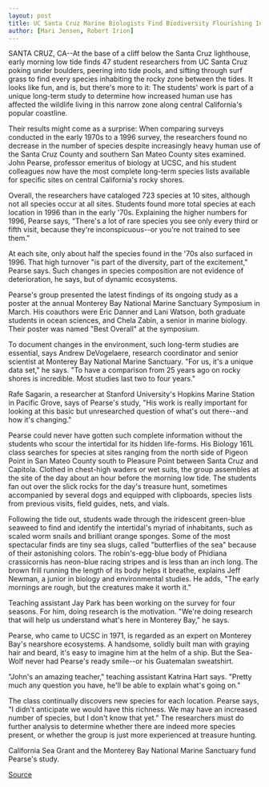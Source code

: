 ```yaml
---
layout: post
title: UC Santa Cruz Marine Biologists Find Biodiversity Flourishing In Rocky Zone Between Tides In Northern Monterey Bay
author: [Mari Jensen, Robert Irion]
---
```


SANTA CRUZ, CA--At the base of a cliff below the Santa Cruz  lighthouse, early morning low tide finds 47 student researchers  from UC Santa Cruz poking under boulders, peering into tide pools,  and sifting through surf grass to find every species inhabiting the  rocky zone between the tides. It looks like fun, and is, but there's  more to it: The students' work is part of a unique long-term study to  determine how increased human use has affected the wildlife living  in this narrow zone along central California's popular coastline.

Their results might come as a surprise: When comparing  surveys conducted in the early 1970s to a 1996 survey, the  researchers found no decrease in the number of species despite  increasingly heavy human use of the Santa Cruz County and southern  San Mateo County sites examined. John Pearse, professor emeritus of  biology at UCSC, and his student colleagues now have the most  complete long-term species lists available for specific sites on  central California's rocky shores.

Overall, the researchers have cataloged 723 species at 10  sites, although not all species occur at all sites. Students found  more total species at each location in 1996 than in the early '70s.  Explaining the higher numbers for 1996, Pearse says, "There's a lot  of rare species you see only every third or fifth visit, because  they're inconspicuous--or you're not trained to see them."

At each site, only about half the species found in the '70s also  surfaced in 1996. That high turnover "is part of the diversity, part of  the excitement," Pearse says. Such changes in species composition  are not evidence of deterioration, he says, but of dynamic  ecosystems.

Pearse's group presented the latest findings of its ongoing  study as a poster at the annual Monterey Bay National Marine  Sanctuary Symposium in March. His coauthors were Eric Danner and  Lani Watson, both graduate students in ocean sciences, and Chela  Zabin, a senior in marine biology. Their poster was named "Best  Overall" at the symposium.

To document changes in the environment, such long-term  studies are essential, says Andrew DeVogelaere, research  coordinator and senior scientist at Monterey Bay National Marine  Sanctuary. "For us, it's a unique data set," he says. "To have a  comparison from 25 years ago on rocky shores is incredible. Most  studies last two to four years."

Rafe Sagarin, a researcher at Stanford University's Hopkins  Marine Station in Pacific Grove, says of Pearse's study, "His work is  really important for looking at this basic but unresearched question  of what's out there--and how it's changing."

Pearse could never have gotten such complete information  without the students who scour the intertidal for its hidden life-forms. His Biology 161L class searches for species at sites  ranging from the north side of Pigeon Point in San Mateo County  south to Pleasure Point between Santa Cruz and Capitola. Clothed in  chest-high waders or wet suits, the group assembles at the site of  the day about an hour before the morning low tide. The students fan  out over the slick rocks for the day's treasure hunt, sometimes  accompanied by several dogs and equipped with clipboards, species  lists from previous visits, field guides, nets, and vials.

Following the tide out, students wade through the iridescent  green-blue seaweed to find and identify the intertidal's myriad of  inhabitants, such as scaled worm snails and brilliant orange  sponges. Some of the most spectacular finds are tiny sea slugs,  called "butterflies of the sea" because of their astonishing colors.  The robin's-egg-blue body of Phidiana crassicornis has neon-blue  racing stripes and is less than an inch long. The brown frill running  the length of its body helps it breathe, explains Jeff Newman, a  junior in biology and environmental studies. He adds, "The early  mornings are rough, but the creatures make it worth it."

Teaching assistant Jay Park has been working on the survey for  four seasons. For him, doing research is the motivation. "We're doing  research that will help us understand what's here in Monterey Bay,"  he says.

Pearse, who came to UCSC in 1971, is regarded as an expert on  Monterey Bay's nearshore ecosystems. A handsome, solidly built man  with graying hair and beard, it's easy to imagine him at the helm of a  ship. But the Sea-Wolf never had Pearse's ready smile--or his  Guatemalan sweatshirt.

"John's an amazing teacher," teaching assistant Katrina Hart  says. "Pretty much any question you have, he'll be able to explain  what's going on."

The class continually discovers new species for each location.  Pearse says, "I didn't anticipate we would have this richness. We  may have an increased number of species, but I don't know that yet."  The researchers must do further analysis to determine whether  there are indeed more species present, or whether the group is just  more experienced at treasure hunting.

California Sea Grant and the Monterey Bay National Marine  Sanctuary fund Pearse's study.

[Source](http://www1.ucsc.edu/news_events/press_releases/archive/96-97/05-97/052097-Surveys_of_Monterey.html "Permalink to 052097-Surveys_of_Monterey")

